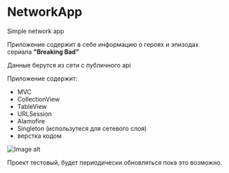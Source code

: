 # NetworkApp
Simple network app

Приложение содержит в себе информацию о героях и эпизодах сериала **"Breaking Bad"**

Данные берутся из сети с публичного api

Приложение содержит:
- MVC
- CollectionView
- TableView
- URLSession
- Alamofire
- Singleton (использутеся для сетевого слоя)
- верстка кодом

![Image alt](https://github.com/viacheslavplatonov/NetworkApp/raw/main/Example.gif)

Проект тестовый, будет периодически обновляться пока это возможно.
